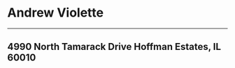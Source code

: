 Andrew Violette
===============

----------------------------
4990 North Tamarack Drive
Hoffman Estates, IL  60010
----------------------------

